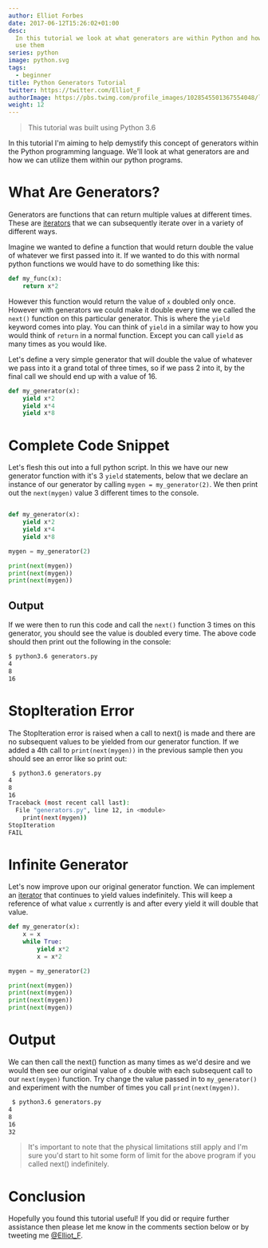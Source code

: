 ```yaml
---
author: Elliot Forbes
date: 2017-06-12T15:26:02+01:00
desc:
  In this tutorial we look at what generators are within Python and how we can
  use them
series: python
image: python.svg
tags:
  - beginner
title: Python Generators Tutorial
twitter: https://twitter.com/Elliot_F
authorImage: https://pbs.twimg.com/profile_images/1028545501367554048/lzr43cQv_400x400.jpg
weight: 12
---
```


> This tutorial was built using Python 3.6

In this tutorial I'm aiming to help demystify this concept of generators within
the Python programming language. We'll look at what generators are and how we
can utilize them within our python programs.

# What Are Generators?

Generators are functions that can return multiple values at different times.
These are [iterators](/python/python-iterator-tutorial/) that we can
subsequently iterate over in a variety of different ways.

Imagine we wanted to define a function that would return double the value of
whatever we first passed into it. If we wanted to do this with normal python
functions we would have to do something like this:

```python
def my_func(x):
    return x*2
```

However this function would return the value of `x` doubled only once. However
with generators we could make it double every time we called the `next()`
function on this particular generator. This is where the `yield` keyword comes
into play. You can think of `yield` in a similar way to how you would think of
`return` in a normal function. Except you can call `yield` as many times as you
would like.

Let's define a very simple generator that will double the value of whatever we
pass into it a grand total of three times, so if we pass 2 into it, by the final
call we should end up with a value of 16.

```python
def my_generator(x):
    yield x*2
    yield x*4
    yield x*8
```

# Complete Code Snippet

Let's flesh this out into a full python script. In this we have our new
generator function with it's 3 `yield` statements, below that we declare an
instance of our generator by calling `mygen = my_generator(2)`. We then print
out the `next(mygen)` value 3 different times to the console.

```python

def my_generator(x):
    yield x*2
    yield x*4
    yield x*8

mygen = my_generator(2)

print(next(mygen))
print(next(mygen))
print(next(mygen))
```

## Output

If we were then to run this code and call the `next()` function 3 times on this
generator, you should see the value is doubled every time. The above code should
then print out the following in the console:

```bash
$ python3.6 generators.py
4
8
16
```

# StopIteration Error

The StopIteration error is raised when a call to next() is made and there are no
subsequent values to be yielded from our generator function. If we added a 4th
call to `print(next(mygen))` in the previous sample then you should see an error
like so print out:

```bash
 $ python3.6 generators.py
4
8
16
Traceback (most recent call last):
  File "generators.py", line 12, in <module>
    print(next(mygen))
StopIteration
FAIL
```

# Infinite Generator

Let's now improve upon our original generator function. We can implement an
[iterator](/python/python-iterator-tutorial/) that continues to yield values
indefinitely. This will keep a reference of what value `x` currently is and
after every yield it will double that value.

```python
def my_generator(x):
    x = x
    while True:
        yield x*2
        x = x*2

mygen = my_generator(2)

print(next(mygen))
print(next(mygen))
print(next(mygen))
print(next(mygen))
```

# Output

We can then call the next() function as many times as we'd desire and we would
then see our original value of `x` double with each subsequent call to our
`next(mygen)` function. Try change the value passed in to `my_generator()` and
experiment with the number of times you call `print(next(mygen))`.

```bash
 $ python3.6 generators.py
4
8
16
32
```

> It's important to note that the physical limitations still apply and I'm sure
> you'd start to hit some form of limit for the above program if you called
> next() indefinitely.

# Conclusion

Hopefully you found this tutorial useful! If you did or require further
assistance then please let me know in the comments section below or by tweeting
me [@Elliot_F](https://twitter.com/elliot_f).
